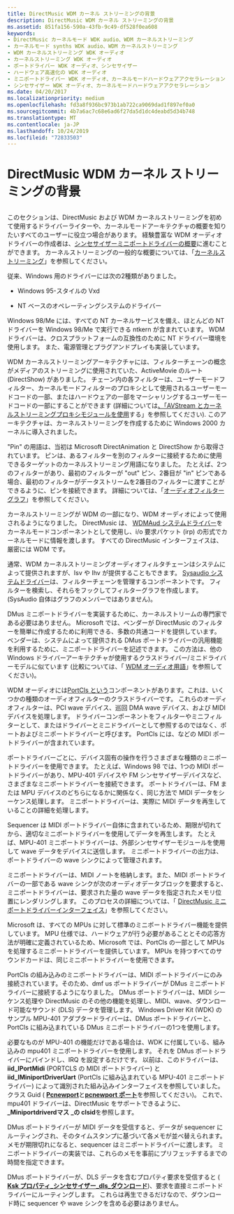 ```yaml
---
title: DirectMusic WDM カーネル ストリーミングの背景
description: DirectMusic WDM カーネル ストリーミングの背景
ms.assetid: 851fa156-590a-43fb-9c49-df528f0ea608
keywords:
- DirectMusic カーネルモード WDK audio、WDM カーネルストリーミング
- カーネルモード synths WDK audio、WDM カーネルストリーミング
- WDM カーネルストリーミング WDK オーディオ
- カーネルストリーミング WDK オーディオ
- ポートドライバー WDK オーディオ、シンセサイザー
- ハードウェア高速化の WDK オーディオ
- ミニポートドライバー WDK オーディオ、カーネルモードハードウェアアクセラレーション
- シンセサイザー WDK オーディオ、カーネルモードハードウェアアクセラレーション
ms.date: 04/20/2017
ms.localizationpriority: medium
ms.openlocfilehash: fd3a8f936bc973b1ab722ca9069dad1f897ef0a0
ms.sourcegitcommit: 4b7a6ac7c68e6ad6f27da5d1dc4deabd5d34b748
ms.translationtype: MT
ms.contentlocale: ja-JP
ms.lasthandoff: 10/24/2019
ms.locfileid: "72833503"
---
```

# <a name="directmusic-wdm-kernel-streaming-background"></a>DirectMusic WDM カーネル ストリーミングの背景


## <span id="directmusic_wdm_kernel_streaming_background"></span><span id="DIRECTMUSIC_WDM_KERNEL_STREAMING_BACKGROUND"></span>


このセクションは、DirectMusic および WDM カーネルストリーミングを初めて使用するドライバーライターや、カーネルモードアーキテクチャの概要を知りたいすべてのユーザーに役立つ場合があります。 経験豊富な WDM オーディオドライバーの作成者は、[シンセサイザーミニポートドライバーの概要](synthesizer-miniport-driver-overview.md)に進むことができます。 カーネルストリーミングの一般的な概要については、「[カーネルストリーミング](https://docs.microsoft.com/windows-hardware/drivers/stream/kernel-streaming)」を参照してください。

従来、Windows 用のドライバーには次の2種類がありました。

-   Windows 95-スタイルの Vxd

-   NT ベースのオペレーティングシステムのドライバー

Windows 98/Me には、すべての NT カーネルサービスを備え、ほとんどの NT ドライバーを Windows 98/Me で実行できる ntkern が含まれています。 WDM ドライバーは、クロスプラットフォームの互換性のために NT ドライバー環境を使用します。 また、電源管理とプラグアンドプレイも実装しています。

WDM カーネルストリーミングアーキテクチャには、フィルターチェーンの概念がメディアのストリーミングに使用されていた、ActiveMovie のルート (DirectShow) がありました。 チェーン内の各フィルターは、ユーザーモードフィルター、カーネルモードフィルターのプロキシとして使用されるユーザーモードコードの一部、またはハードウェアの一部をマーシャリングするユーザーモードコードの一部にすることができます (詳細については[、「AVStream とカーネルストリーミングプロキシモジュールを使用](https://docs.microsoft.com/windows-hardware/drivers/stream/using-avstream-with-the-kernel-streaming-proxy-module)する」を参照してください). このアーキテクチャは、カーネルストリーミングを作成するために Windows 2000 カーネルに導入されました。

"Pin" の用語は、当初は Microsoft DirectAnimation と DirectShow から取得されています。 ピンは、あるフィルターを別のフィルターに接続するために使用できるターゲットのカーネルストリーミング用語になりました。 たとえば、2つのフィルターがあり、最初のフィルターが "out" ピン、2番目が "in" ピンである場合、最初のフィルターがデータストリームを2番目のフィルターに渡すことができるように、ピンを接続できます。 詳細については、「[オーディオフィルターグラフ](audio-filter-graphs.md)」を参照してください。

カーネルストリーミングが WDM の一部になり、WDM オーディオによって使用されるようになりました。 DirectMusic は、 [WDMAud システムドライバー](user-mode-wdm-audio-components.md#wdmaud_system_driver)をカーネルモードコンポーネントとして使用し、i/o 要求パケット (irp) の形式でカーネルモードに情報を渡します。 すべての DirectMusic インターフェイスは、厳密には WDM です。

通常、WDM カーネルストリーミングオーディオフィルタチェーンはシステムによって提供されますが、Isv や Ihv が提供することもできます。 [Sysaudio システムドライバー](kernel-mode-wdm-audio-components.md#sysaudio_system_driver)は、フィルターチェーンを管理するコンポーネントです。 フィルターを検索し、それらをフックしてフィルターグラフを作成します。 (SysAudio 自体はグラフのメンバーではありません)。

DMus ミニポートドライバーを実装するために、カーネルストリームの専門家である必要はありません。 Microsoft では、ベンダーが DirectMusic のフィルターを簡単に作成するために利用できる、多数の共通コードを提供しています。 ベンダーは、システムによって提供される DMus ポートドライバーの汎用機能を利用するために、ミニポートドライバーを記述できます。 この方法は、他の Windows ドライバーアーキテクチャが使用するクラスドライバー/ミニドライバーモデルに似ています (比較については、「 [WDM オーディオ用語](wdm-audio-terminology.md)」を参照してください)。

WDM オーディオには[PortCls という](kernel-mode-wdm-audio-components.md#port_class_adapter_driver_and_portcls_system_driver)コンポーネントがあります。これは、いくつかの種類のオーディオフィルターのクラスドライバーです。 これらのオーディオフィルターは、PCI wave デバイス、巡回 DMA wave デバイス、および MIDI デバイスを処理します。 ドライバーコンポーネントをフィルターやミニフィルターとして、またはドライバーとミニドライバーとして参照するのではなく、ポートおよびミニポートドライバーと呼びます。 PortCls には、などの MIDI ポートドライバーが含まれています。

ポートドライバーごとに、デバイス固有の操作を行うさまざまな種類のミニポートドライバーを使用できます。 たとえば、Windows 98 では、1つの MIDI ポートドライバーがあり、MPU-401 デバイスや FM シンセサイザーデバイスなど、さまざまなミニポートドライバーを接続できます。 ポートドライバーは、FM または MPU デバイスのどちらになるかに関係なく、同じ方法で MIDI データをシーケンス処理します。 ミニポートドライバーは、実際に MIDI データを再生していることの詳細を処理します。

Sequencer は MIDI ポートドライバー自体に含まれているため、期限が切れてから、適切なミニポートドライバーを使用してデータを再生します。 たとえば、MPU-401 ミニポートドライバーは、外部シンセサイザーモジュールを使用して wave データをデバイスに送信します。 ミニポートドライバーの出力は、ポートドライバーの wave シンクによって管理されます。

ミニポートドライバーは、MIDI ノートを格納します。また、MIDI ポートドライバーの一部である wave シンクが次のオーディオデータブロックを要求すると、ミニポートドライバーは、要求された量の wave データを指定されたメモリ位置にレンダリングします。 このプロセスの詳細については、「 [DirectMusic ミニポートドライバーインターフェイス](directmusic-miniport-driver-interface.md)」を参照してください。

Microsoft は、すべての MPUs に対して標準のミニポートドライバー機能を提供しています。 MPU 仕様では、ハードウェアが行う必要があることとその応答方法が明確に定義されているため、Microsoft では、PortCls の一部として MPUs を処理するミニポートドライバーを提供しています。 MPUs を持つすべてのサウンドカードは、同じミニポートドライバーを使用できます。

PortCls の組み込みのミニポートドライバーは、MIDI ポートドライバーにのみ接続されています。そのため、dmf us ポートドライバーが DMus ミニポートドライバーに接続するようになりました。 DMus ポートドライバーは、MIDI シーケンス処理や DirectMusic のその他の機能を処理し、MIDI、wave、ダウンロード可能なサウンド (DLS) データを管理します。 Windows Driver Kit (WDK) のサンプル MPU-401 アダプタードライバーは、DMus ポートドライバーと、PortCls に組み込まれている DMus ミニポートドライバーの1つを使用します。

必要なものが MPU-401 の機能だけである場合は、WDK に付属している、組み込みの mpu401 ミニポートドライバーを使用します。 それを DMus ポートドライバーにバインドし、IRQ を設定するだけです。 以前は、このドライバーは、 **iid\_IPortMidi** (PORTCLS の MIDI ポートドライバー) と**iid\_IMiniportDriverUart** (PortCls に組み込まれている MPU-401 ミニポートドライバー) によって識別された組み込みインターフェイスを参照していました。クラス Guid ( [**Pcnewport**](https://docs.microsoft.com/windows-hardware/drivers/ddi/portcls/nf-portcls-pcnewport)と[**pcnewport ポート**](https://docs.microsoft.com/windows-hardware/drivers/ddi/portcls/nf-portcls-pcnewminiport)を参照してください)。 これで、mpu401 ドライバーは、DirectMusic をサポートできるように、 **\_Miniportdriverdマス** **\_の clsid**を参照します。

DMus ポートドライバーが MIDI データを受信すると、データが sequencer にルーティングされ、そのタイムスタンプに基づいて各メモが並べ替えられます。 メモが期限切れになると、sequencer はミニポートドライバーに渡します。 ミニポートドライバーの実装では、これらのメモを事前にプリフェッチするまでの時間を指定できます。

DMus ポートドライバーが、DLS データを含むプロパティ要求を受信すると ( [**Ksk プロパティ\_シンセサイザー\_dls\_ダウンロード**](https://docs.microsoft.com/previous-versions/ff537396(v=vs.85)))、要求を直接ミニポートドライバーにルーティングします。 これらは再生できるだけなので、ダウンロード時に sequencer や wave シンクを含める必要はありません。

 

 




